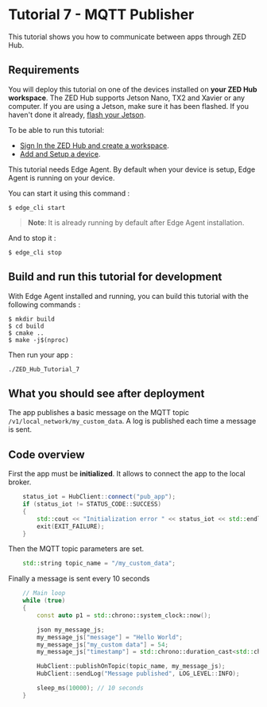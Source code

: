 # Tutorial 7 - MQTT Publisher

This tutorial shows you how to communicate between apps through ZED Hub.

## Requirements
You will deploy this tutorial on one of the devices installed on **your ZED Hub workspace**. The ZED Hub supports Jetson Nano, TX2 and Xavier or any computer. If you are using a Jetson, make sure it has been flashed. If you haven't done it already, [flash your Jetson](https://docs.nvidia.com/sdk-manager/install-with-sdkm-jetson/index.html).

To be able to run this tutorial:
- [Sign In the ZED Hub and create a workspace](https://www.stereolabs.com/docs/cloud/overview/get-workspace/).
- [Add and Setup a device](https://www.stereolabs.com/docs/cloud/overview/setup-device/).

This tutorial needs Edge Agent. By default when your device is setup, Edge Agent is running on your device.

You can start it using this command :
```
$ edge_cli start
```

> **Note**: It is already running by default after Edge Agent installation.

And to stop it :
```
$ edge_cli stop
```

## Build and run this tutorial for development

With Edge Agent installed and running, you can build this tutorial with the following commands :
```
$ mkdir build
$ cd build
$ cmake ..
$ make -j$(nproc)
```

Then run your app :
```
./ZED_Hub_Tutorial_7
```

## What you should see after deployment

The app publishes a basic message on the MQTT topic `/v1/local_network/my_custom_data`. A log is published each time a message is sent.

## Code overview

First the app must be **initialized**. It allows to connect the app to the local broker.

```c++
    status_iot = HubClient::connect("pub_app");
    if (status_iot != STATUS_CODE::SUCCESS)
    {
        std::cout << "Initialization error " << status_iot << std::endl;
        exit(EXIT_FAILURE);
    }
```
Then the MQTT topic parameters are set.
```c++
    std::string topic_name = "/my_custom_data";
```

Finally a message is sent every 10 seconds
```c++
    // Main loop
    while (true)
    {
        const auto p1 = std::chrono::system_clock::now();

        json my_message_js;
        my_message_js["message"] = "Hello World";
        my_message_js["my_custom data"] = 54;
        my_message_js["timestamp"] = std::chrono::duration_cast<std::chrono::seconds>(p1.time_since_epoch()).count();

        HubClient::publishOnTopic(topic_name, my_message_js);
        HubClient::sendLog("Message published", LOG_LEVEL::INFO);

        sleep_ms(10000); // 10 seconds
    }
```
